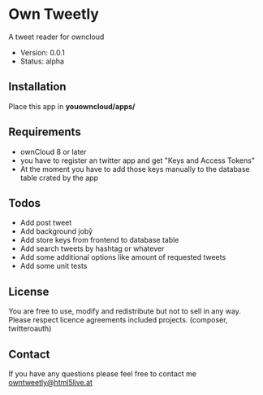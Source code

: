 # Own Tweetly
A tweet reader for owncloud

 - Version: 0.0.1
 - Status: alpha

## Installation
Place this app in **youowncloud/apps/**

## Requirements
 - ownCloud 8 or later
 - you have to register an twitter app and get "Keys and Access Tokens"
 - At the moment you have to add those keys manually to the database table crated by the app
 
## Todos
 - Add post tweet
 - Add background jobŷ
 - Add store keys from frontend to database table
 - Add search tweets by hashtag or whatever
 - Add some additional options like amount of requested tweets
 - Add some unit tests
 
## License
You are free to use, modify and redistribute but not to sell in any way. 
Please respect licence agreements included projects. (composer, twitteroauth)

## Contact
If you have any questions please feel free to contact me owntweetly@html5live.at